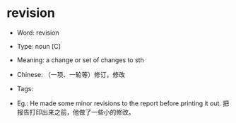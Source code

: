# revision

- Word: revision

- Type: noun [C]
- Meaning: a change or set of changes to sth
- Chinese: （一项、一轮等）修订，修改
- Tags: 
- Eg.: He made some minor revisions to the report before printing it out. 把报告打印出来之前，他做了一些小的修改。


